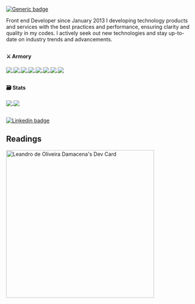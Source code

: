 [![Generic badge](https://img.shields.io/badge/Dev-Frontend-green.svg)](https://shields.io/)

Front end Developer since January 2013 I developing technology products and services with the best practices and performance, ensuring clarity and quality in my codes.
I actively seek out new technologies and stay up-to-date on industry trends and advancements. 

##
#### ⚔️ Armory

<a href="https://github.com/LeDamacena">
  <img align="center" src="https://img.shields.io/badge/-Javascript-yellow" />
</a>
<a href="https://github.com/LeDamacena">
  <img align="center" src="https://img.shields.io/badge/-HTML-orange" />
</a>
<a href="https://github.com/LeDamacena">
  <img align="center" src="https://img.shields.io/badge/-CSS-blue" />
</a>
<a href="https://github.com/LeDamacena">
  <img align="center" src="https://img.shields.io/badge/-Typescript-yellowgreen" />
</a>
<a href="https://github.com/LeDamacena">
  <img align="center" src="https://img.shields.io/badge/-React-blue" />
</a>
<a href="https://github.com/LeDamacena">
  <img align="center" src="https://img.shields.io/badge/-React Native-blue" />
</a>
<a href="https://github.com/LeDamacena">
  <img align="center" src="https://img.shields.io/badge/-Angular-red" />
</a>
<a href="https://github.com/LeDamacena">
  <img align="center" src="https://img.shields.io/badge/-Node.js-green" />
</a>

##
#### 🗃 Stats

<a href="https://github.com/LeDamacena">
  <img align="center" src="https://github-readme-stats.vercel.app/api/top-langs/?username=LeDamacena&layout=compact&title_color=2ecc71&text_color=ecf0f1&bg_color=34495e" />
</a>
<a href="https://github.com/LeDamacena">
  <img align="center" src="https://github-readme-stats.vercel.app/api?username=LeDamacena&hide=issues,contribs&include_all_commits=true&show_icons=true&title_color=2ecc71&icon_color=27ae60&text_color=ecf0f1&bg_color=34495e" />
</a>

##
[![Linkedin badge](https://img.shields.io/badge/linkedin-%230077B5.svg?&style=flat-square&logo=linkedin&logoColor=white)](https://www.linkedin.com/in/lddamacena)

## Readings

<a href="https://app.daily.dev/LeDamacena"><img src="https://api.daily.dev/devcards/bfca240a308e425788e564f5d146f43f.png?r=t87" width="400" alt="Leandro de Oliveira Damacena's Dev Card"/></a>
